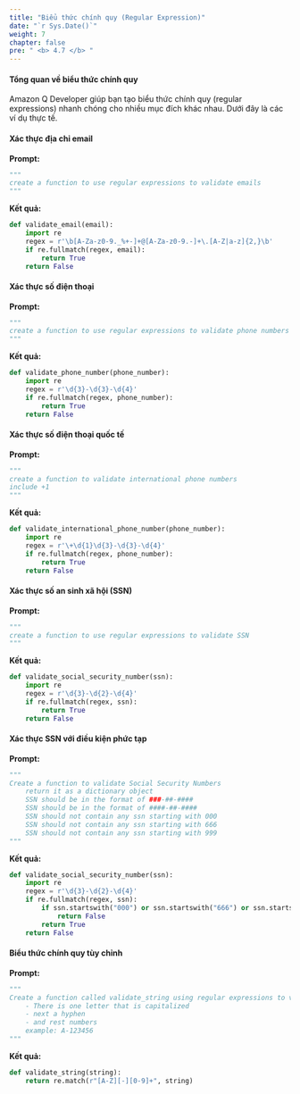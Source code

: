```yaml
---
title: "Biểu thức chính quy (Regular Expression)"
date: "`r Sys.Date()`"
weight: 7
chapter: false
pre: " <b> 4.7 </b> "
---
```


#### Tổng quan về biểu thức chính quy

Amazon Q Developer giúp bạn tạo biểu thức chính quy (regular expressions) nhanh chóng cho nhiều mục đích khác nhau. Dưới đây là các ví dụ thực tế.

#### Xác thực địa chỉ email

**Prompt:**
```python
"""
create a function to use regular expressions to validate emails
"""
```

**Kết quả:**
```python
def validate_email(email):
    import re
    regex = r'\b[A-Za-z0-9._%+-]+@[A-Za-z0-9.-]+\.[A-Z|a-z]{2,}\b'
    if re.fullmatch(regex, email):
        return True
    return False
```

#### Xác thực số điện thoại

**Prompt:**
```python
"""
create a function to use regular expressions to validate phone numbers
"""
```

**Kết quả:**
```python
def validate_phone_number(phone_number):
    import re
    regex = r'\d{3}-\d{3}-\d{4}'
    if re.fullmatch(regex, phone_number):
        return True
    return False
```

#### Xác thực số điện thoại quốc tế

**Prompt:**
```python
"""
create a function to validate international phone numbers
include +1
"""
```

**Kết quả:**
```python
def validate_international_phone_number(phone_number):
    import re
    regex = r'\+\d{1}\d{3}-\d{3}-\d{4}'
    if re.fullmatch(regex, phone_number):
        return True
    return False
```

#### Xác thực số an sinh xã hội (SSN)

**Prompt:**
```python
"""
create a function to use regular expressions to validate SSN
"""
```

**Kết quả:**
```python
def validate_social_security_number(ssn):
    import re
    regex = r'\d{3}-\d{2}-\d{4}'
    if re.fullmatch(regex, ssn):
        return True
    return False
```

#### Xác thực SSN với điều kiện phức tạp

**Prompt:**
```python
"""
Create a function to validate Social Security Numbers
    return it as a dictionary object
    SSN should be in the format of ###-##-####
    SSN should be in the format of ####-##-####
    SSN should not contain any ssn starting with 000
    SSN should not contain any ssn starting with 666
    SSN should not contain any ssn starting with 999
"""
```

**Kết quả:**
```python
def validate_social_security_number(ssn):
    import re
    regex = r'\d{3}-\d{2}-\d{4}'
    if re.fullmatch(regex, ssn):
        if ssn.startswith("000") or ssn.startswith("666") or ssn.startswith("999"):
            return False
        return True
    return False
```

#### Biểu thức chính quy tùy chỉnh

**Prompt:**
```python
"""
Create a function called validate_string using regular expressions to validate a string with the following conditions:
    - There is one letter that is capitalized
    - next a hyphen
    - and rest numbers
    example: A-123456
"""
```

**Kết quả:**
```python
def validate_string(string):
    return re.match(r"[A-Z][-][0-9]+", string)
```
